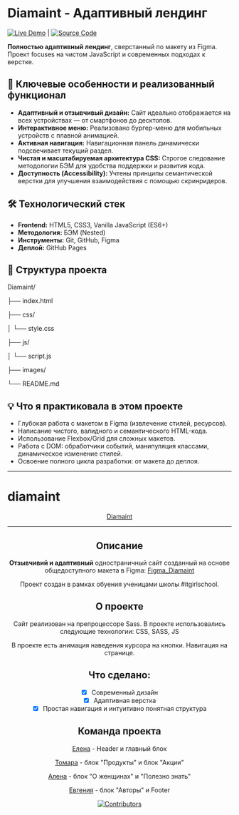# Diamaint - Адаптивный лендинг

[![Live Demo](https://img.shields.io/badge/🚀-Live_Demo-green?style=for-the-badge)](https://elenlen.github.io/Diamaint/) | [![Source Code](https://img.shields.io/badge/📁-Source_Code-blue?style=for-the-badge)](https://github.com/ElenLen/Diamaint)

**Полностью адаптивный лендинг**, сверстанный по макету из Figma. Проект focuses на чистом JavaScript и современных подходах к верстке.

## 🚀 Ключевые особенности и реализованный функционал

*   **Адаптивный и отзывчивый дизайн:** Сайт идеально отображается на всех устройствах — от смартфонов до десктопов.
*   **Интерактивное меню:** Реализовано бургер-меню для мобильных устройств с плавной анимацией.
*   **Активная навигация:** Навигационная панель динамически подсвечивает текущий раздел.
*   **Чистая и масштабируемая архитектура CSS:** Строгое следование методологии БЭМ для удобства поддержки и развития кода.
*   **Доступность (Accessibility):** Учтены принципы семантической верстки для улучшения взаимодействия с помощью скринридеров.

## 🛠️ Технологический стек

*   **Frontend:** HTML5, CSS3, Vanilla JavaScript (ES6+)
*   **Методология:** БЭМ (Nested)
*   **Инструменты:** Git, GitHub, Figma
*   **Деплой:** GitHub Pages

## 📁 Структура проекта

Diamaint/

├── index.html

├── css/

│ └── style.css

├── js/

│ └── script.js

├── images/

└── README.md


## 💡 Что я практиковала в этом проекте

*   Глубокая работа с макетом в Figma (извлечение стилей, ресурсов).
*   Написание чистого, валидного и семантического HTML-кода.
*   Использование Flexbox/Grid для сложных макетов.
*   Работа с DOM: обработчики событий, манипуляция классами, динамическое изменение стилей.
*   Освоение полного цикла разработки: от макета до деплоя.


----------------------
# diamaint

<div align="center">

[Diamaint](https://elenlen.github.io/diamaint/)

---

## Описание

**Отзывчивий и адаптивный** одностраничный сайт созданный на основе общедоступного макета в Figma:
[Figma_Diamaint](https://www.figma.com/design/wQq1Z2itdeloz06JL1sweY/diamaint?node-id=1-17&node-type=frame&t=WIG3azUTHgQR1YaB-0)

Проект создан в рамках обуения ученицами школы #itgirlschool.

## О проекте

Сайт реализован на препроцессоре Sass.
В проекте использовались следующие технологии:
CSS, SASS, JS

В проекте есть анимация наведения курсора на кнопки.
Навигация на странице.

## Что сделано:

- [x] Современный дизайн
- [x] Адаптивная верстка
- [x] Простая навигация и интуитивно понятная структура

## Команда проекта

[Елена](https://github.com/ElenLen) - Header и главный блок

[Томара](https://github.com/Glazunovatomara) - блок "Продукты" и блок "Акции"

[Алена](https://github.com/ochumenno66) - блок "О женщинах" и "Полезно знать"

[Евгения](https://github.com/NasheSiyatelstvo) - блок "Авторы" и Footer

[![Contributors](https://contrib.rocks/image?repo=ElenLen/diamaint)](https://github.com/ElenLen/diamaint/graphs/contributors)
